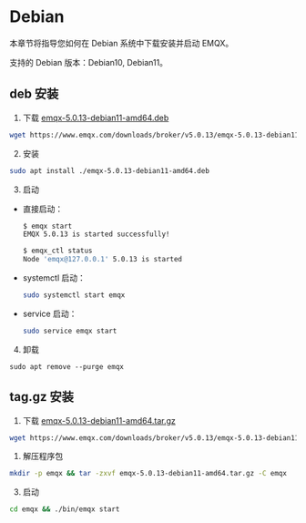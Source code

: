 # Debian

本章节将指导您如何在 Debian 系统中下载安装并启动 EMQX。

支持的 Debian 版本：Debian10, Debian11。

## deb 安装

1. 下载 [emqx-5.0.13-debian11-amd64.deb](https://www.emqx.com/downloads/broker/v5.0.13/emqx-5.0.13-debian11-amd64.deb)

```bash
wget https://www.emqx.com/downloads/broker/v5.0.13/emqx-5.0.13-debian11-amd64.deb
```

2. 安装

```bash
sudo apt install ./emqx-5.0.13-debian11-amd64.deb
```

3. 启动

- 直接启动：

  ```bash
  $ emqx start
  EMQX 5.0.13 is started successfully!

  $ emqx_ctl status
  Node 'emqx@127.0.0.1' 5.0.13 is started
  ```

- systemctl 启动：

  ```bash
  sudo systemctl start emqx
  ```

- service 启动：

  ```bash
  sudo service emqx start
  ```

4. 卸载

  ```shell
  sudo apt remove --purge emqx
  ```

## tag.gz 安装

1. 下载 [emqx-5.0.13-debian11-amd64.tar.gz](https://www.emqx.com/downloads/broker/v5.0.13/emqx-5.0.13-debian11-amd64.tar.gz)

```bash
wget https://www.emqx.com/downloads/broker/v5.0.13/emqx-5.0.13-debian11-amd64.tar.gz
```

1. 解压程序包

```bash
mkdir -p emqx && tar -zxvf emqx-5.0.13-debian11-amd64.tar.gz -C emqx
```

3. 启动

```bash
cd emqx && ./bin/emqx start
```
